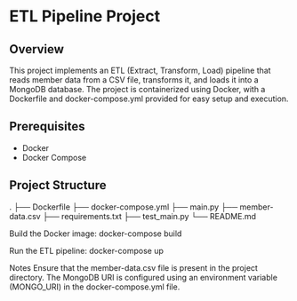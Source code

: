 # ETL Pipeline Project

## Overview

This project implements an ETL (Extract, Transform, Load) pipeline that reads member data from a CSV file, transforms it, and loads it into a MongoDB database. The project is containerized using Docker, with a Dockerfile and docker-compose.yml provided for easy setup and execution.

## Prerequisites

- Docker
- Docker Compose

## Project Structure

.
├── Dockerfile
├── docker-compose.yml
├── main.py
├── member-data.csv
├── requirements.txt
├── test_main.py
└── README.md

Build the Docker image:
docker-compose build


Run the ETL pipeline:
docker-compose up


Notes
Ensure that the member-data.csv file is present in the project directory.
The MongoDB URI is configured using an environment variable (MONGO_URI) in the docker-compose.yml file.